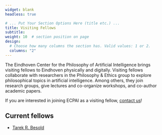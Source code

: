 ```yaml
---
widget: blank
headless: true

# ... Put Your Section Options Here (title etc.) ...
title: Visiting Fellows
subtitle:
weight: 10  # section position on page
design:
  # Choose how many columns the section has. Valid values: 1 or 2.
  columns: "2"
---
```


The Eindhoven Center for the Philosophy of Artificial Intelligence brings visiting fellows to Eindhoven physically and digitally. Visiting fellows collaborate with researchers in the Philosophy & Ethics group to explore philosophical topics in artificial intelligence. Among others, they join research groups, give lectures and co-organize workshops, and co-author academic papers.

If you are interested in joining ECPAI as a visiting fellow, [contact us](/contact)!

## Current fellows

- [Tarek R. Besold](http://tarekbesold.com)